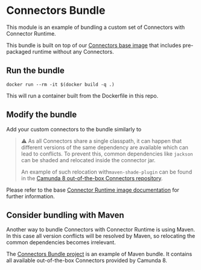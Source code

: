 # Connectors Bundle

This module is an example of bundling a custom set of Connectors with Connector Runtime.

This bundle is built on top of our [Connectors base image](https://hub.docker.com/r/camunda/connectors/)
that includes pre-packaged runtime without any Connectors.

## Run the bundle

```shell
docker run --rm -it $(docker build -q .)
```
This will run a container built from the Dockerfile in this repo.

## Modify the bundle

Add your custom connectors to the bundle similarly to 

> :warning: As all Connectors share a single classpath, it can happen that
> different versions of the same dependency are available which can lead to
> conflicts. To prevent this, common dependencies like `jackson` can be shaded and
> relocated inside the connector jar.
>
> An example of such relocation with`maven-shade-plugin` can be found in the
> [Camunda 8 out-of-the-box Connectors repository](https://github.com/camunda/connectors-bundle/blob/cb925c1c5bdab9f55b77d2378be32116dec6f010/connectors/pom.xml#L83).

Please refer to the base [Connector Runtime image documentation](../runtime/README.md)
for further information.

## Consider bundling with Maven

Another way to bundle Connectors with Connector Runtime is using Maven.
In this case all version conflicts will be resolved by Maven,
so relocating the common dependencies becomes irrelevant.

The [Connectors Bundle project](https://github.com/camunda/connectors-bundle)
is an example of Maven bundle. It contains all available out-of-the-box 
Connectors provided by Camunda 8.
